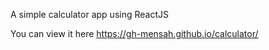 A simple calculator app using ReactJS


You can view it here
https://gh-mensah.github.io/calculator/
